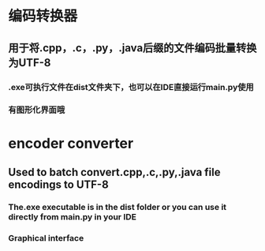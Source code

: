 # 编码转换器
## 用于将.cpp，.c，.py，.java后缀的文件编码批量转换为UTF-8
### .exe可执行文件在dist文件夹下，也可以在IDE直接运行main.py使用
### 有图形化界面哦

# encoder converter
## Used to batch convert.cpp,.c,.py,.java file encodings to UTF-8
### The.exe executable is in the dist folder or you can use it directly from main.py in your IDE
### Graphical interface
